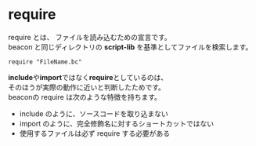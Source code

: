 # require
require とは、 ファイルを読み込むための宣言です。  
beacon と同じディレクトリの **script-lib** を基準としてファイルを検索します。
````
require "FileName.bc"
````

**include**や**import**ではなく**require**としているのは、  
そのほうが実際の動作に近いと判断したためです。  
beaconの require は次のような特徴を持ちます。
- include のように、ソースコードを取り込まない
- import のように、完全修飾名に対するショートカットではない
- 使用するファイルは必ず require する必要がある